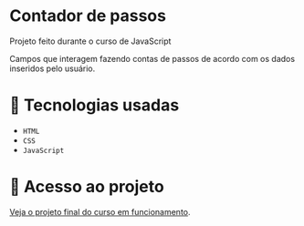 # Contador de passos

Projeto feito durante o curso de JavaScript

Campos que interagem fazendo contas de passos de acordo com os dados inseridos pelo usuário.

# 📍 Tecnologias usadas

- `HTML`
- `CSS`
- `JavaScript`

# 📂 Acesso ao projeto

[Veja o projeto final do curso em funcionamento](https://bruuhh1.github.io/contador-de-passos/).
